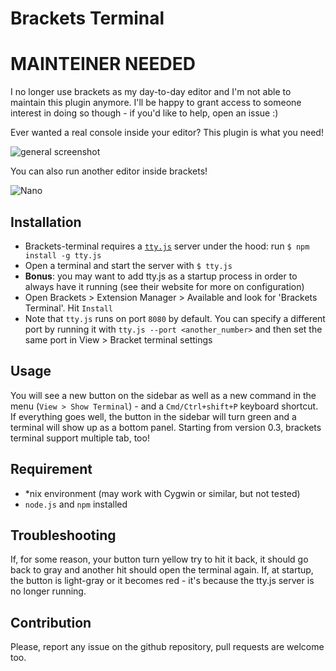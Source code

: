 Brackets Terminal
=================

# MAINTEINER NEEDED
I no longer use brackets as my day-to-day editor and  I'm not able to maintain this plugin anymore. I'll be happy to grant access to someone interest in doing so though - if you'd like to help, open an issue :)


Ever wanted a real console inside your editor? This plugin is what you need!

![general screenshot](images/screenshot_1.png)

You can also run another editor inside brackets!

![Nano](images/screenshot2.png)


## Installation

* Brackets-terminal requires a [`tty.js`](https://github.com/chjj/tty.js/) server under the hood: run `$ npm install -g tty.js`
* Open a terminal and start the server with `$ tty.js`
* **Bonus**: you may want to add tty.js as a startup process in order to always have it running (see their website for more on configuration)
* Open Brackets > Extension Manager > Available and look for 'Brackets Terminal'. Hit `Install`
* Note that `tty.js` runs on port `8080` by default. You can specify a different port by running it with `tty.js --port <another_number>` and then set the same port in View > Bracket terminal settings

## Usage

You will see a new button on the sidebar as well as a new command in the menu (`View > Show Terminal`) - and a `Cmd/Ctrl+shift+P` keyboard shortcut. If everything goes well,
the button in the sidebar will turn green and a terminal will show up as a bottom panel.
Starting from version 0.3, brackets terminal support multiple tab, too!



## Requirement

* \*nix environment (may work with Cygwin or similar, but not tested)
* `node.js` and `npm` installed


## Troubleshooting

If, for some reason, your button turn yellow try to hit it back, it should go back to gray and another hit should open the terminal again.
If, at startup, the button is light-gray or it becomes red - it's because the tty.js server is no longer running.

## Contribution

Please, report any issue on the github repository, pull requests are welcome too.

